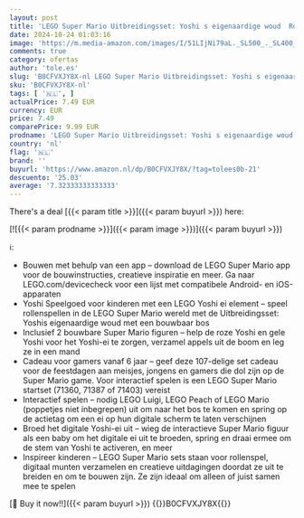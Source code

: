 ```yaml
---
layout: post
title: 'LEGO Super Mario Uitbreidingsset: Yoshi s eigenaardige woud  Rollenspellen Speelgoed voor Kinderen met Yoshi en Mario Poppetje  Cadeau voor Jongens  Meisjes en Gamers vanaf 6 jaar 71428'
date: 2024-10-24 01:03:16
image: 'https://m.media-amazon.com/images/I/51LIjNi79aL._SL500_._SL400_.jpg'
comments: true
category: ofertas
author: 'tole.es'
slug: 'B0CFVXJY8X-nl LEGO Super Mario Uitbreidingsset: Yoshi s eigenaardige...'
sku: 'B0CFVXJY8X-nl'
tags: [ '🇳🇱', ]
actualPrice: 7.49 EUR
currency: EUR
price: 7.49
comparePrice: 9.99 EUR
prodname: 'LEGO Super Mario Uitbreidingsset: Yoshi s eigenaardige woud  Rollenspellen Speelgoed voor Kinderen met Yoshi en Mario Poppetje  Cadeau voor Jongens  Meisjes en Gamers vanaf 6 jaar 71428'
country: 'nl'
flag: '🇳🇱'
brand: ''
buyurl: 'https://www.amazon.nl/dp/B0CFVXJY8X/?tag=tolees0b-21'
descuento: '25.03'
average: '7.32333333333333'
---
```


There's a deal [{{< param title >}}]({{< param buyurl >}})  here:

[![{{< param prodname >}}]({{< param image >}})]({{< param buyurl >}})

ℹ️:

- Bouwen met behulp van een app – download de LEGO Super Mario app voor de bouwinstructies, creatieve inspiratie en meer. Ga naar LEGO.com/devicecheck voor een lijst met compatibele Android- en iOS-apparaten
- Yoshi Speelgoed voor kinderen met een LEGO Yoshi ei element – speel rollenspellen in de LEGO Super Mario wereld met de Uitbreidingsset: Yoshis eigenaardige woud met een bouwbaar bos
- Inclusief 2 bouwbare Super Mario figuren – help de roze Yoshi en gele Yoshi voor het Yoshi-ei te zorgen, verzamel appels uit de boom en leg ze in een mand
- Cadeau voor gamers vanaf 6 jaar – geef deze 107-delige set cadeau voor de feestdagen aan meisjes, jongens en gamers die dol zijn op de Super Mario game. Voor interactief spelen is een LEGO Super Mario startset (71360, 71387 of 71403) vereist
- Interactief spelen – nodig LEGO Luigi, LEGO Peach of LEGO Mario (poppetjes niet inbegrepen) uit om naar het bos te komen en spring op de actietag om een ei op hun digitale scherm te laten verschijnen
- Broed het digitale Yoshi-ei uit – wieg de interactieve Super Mario figuur als een baby om het digitale ei uit te broeden, spring en draai ermee om de stem van Yoshi te activeren, en meer
- Inspireer kinderen – LEGO Super Mario sets staan voor rollenspel, digitaal munten verzamelen en creatieve uitdagingen doordat ze uit te breiden en om te bouwen zijn. Ze zijn ideaal om alleen of juist samen mee te spelen

[🛒 Buy it now!!]({{< param buyurl >}})
{{<world>}}B0CFVXJY8X{{</world>}}
